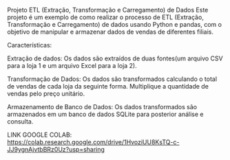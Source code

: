 
Projeto ETL (Extração, Transformação e Carregamento) de Dados
Este projeto é um exemplo de como realizar o processo de ETL (Extração, Transformação e Carregamento) de dados usando Python e pandas, com o objetivo de manipular e armazenar dados de vendas de diferentes filiais.

Características:

Extração de dados:
Os dados são extraídos de duas fontes(um arquivo CSV para a loja 1 e um arquivo Excel para a loja 2).

Transformação de Dados:
Os dados são transformados calculando o total de vendas de cada loja da seguinte forma. Multiplique a quantidade de vendas pelo preço unitário.

Armazenamento de Banco de Dados:
Os dados transformados são armazenados em um banco de dados SQLite para posterior análise e consulta.




LINK GOOGLE COLAB:
https://colab.research.google.com/drive/1HvoziUU8KsTQ-c-JJ9ygnAjvtbBRz0Uz?usp=sharing
